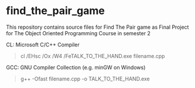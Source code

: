 # find_the_pair_game

This repository contains source files for Find The Pair game as Final Project for The Object Oriented Programming Course in semester 2

CL: Microsoft C/C++ Compiler 

> cl /EHsc /Ox /W4 /FeTALK_TO_THE_HAND.exe filename.cpp

GCC: GNU Compiler Collection (e.g. minGW on Windows) 

> g++ -Ofast filename.cpp -o TALK_TO_THE_HAND.exe
